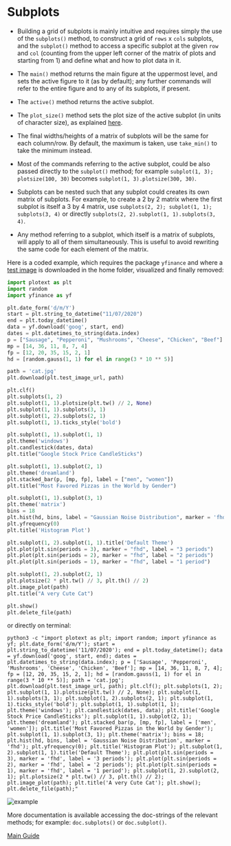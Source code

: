 # Subplots

- Building a grid of subplots is mainly intuitive and requires simply the use of the `subplots()` method, to construct a grid of `rows` x `cols` subplots, and the `subplot()` method to access a specific subplot at the given `row` and `col` (counting from the upper left corner of the matrix of plots and starting from 1) and define what and how to plot data in it.

- The `main()` method returns the main figure at the uppermost level, and sets the active figure to it (as by default); any further commands will refer to the entire figure and to any of its subplots, if present.

- The `active()` method returns the active subplot.

- The `plot_size()` method sets the plot size of the active subplot (in units of character size), as explained [here](https://github.com/piccolomo/plotext/blob/master/readme/settings.md#plot-size).

- The final widths/heights of a matrix of subplots will be the same for each column/row. By default, the maximum is taken, use `take_min()` to take the minimum instead.

- Most of the commands referring to the active subplot, could be also passed directly to the `subplot()` method; for example `subplot(1, 3); plotsize(100, 30)` becomes `subplot(1, 3).plotsize(300, 30)`.

- Subplots can be nested such that any subplot could creates its own matrix of subplots. For example, to create a 2 by 2 matrix where the first subplot is itself a 3 by 4 matrix, use `subplots(2, 2); subplot(1, 1); subplots(3, 4)` or directly `subplots(2, 2).subplot(1, 1).subplots(3, 4)`. 

- Any method referring to a subplot, which itself is a matrix of subplots, will apply to all of them simultaneously. This is useful to avoid rewriting the same code for each element of the matrix.

Here is a coded example, which requires the package `yfinance` and where a [test image](https://raw.githubusercontent.com/piccolomo/plotext/master/data/cat.jpg) is downloaded in the home folder, visualized and finally removed:

```python
import plotext as plt
import random
import yfinance as yf

plt.date_form('d/m/Y')
start = plt.string_to_datetime("11/07/2020")
end = plt.today_datetime()
data = yf.download('goog', start, end)
dates = plt.datetimes_to_string(data.index)
p = ["Sausage", "Pepperoni", "Mushrooms", "Cheese", "Chicken", "Beef"]
mp = [14, 36, 11, 8, 7, 4]
fp = [12, 20, 35, 15, 2, 1]
hd = [random.gauss(1, 1) for el in range(3 * 10 ** 5)]

path = 'cat.jpg'
plt.download(plt.test_image_url, path)

plt.clf()
plt.subplots(1, 2)
plt.subplot(1, 1).plotsize(plt.tw() // 2, None)
plt.subplot(1, 1).subplots(3, 1)
plt.subplot(1, 2).subplots(2, 1)
plt.subplot(1, 1).ticks_style('bold')

plt.subplot(1, 1).subplot(1, 1)
plt.theme('windows')
plt.candlestick(dates, data)
plt.title("Google Stock Price CandleSticks")

plt.subplot(1, 1).subplot(2, 1)
plt.theme('dreamland')
plt.stacked_bar(p, [mp, fp], label = ["men", "women"])
plt.title("Most Favored Pizzas in the World by Gender")

plt.subplot(1, 1).subplot(3, 1)
plt.theme('matrix')
bins = 18
plt.hist(hd, bins, label = "Gaussian Noise Distribution", marker = 'fhd')
plt.yfrequency(0)
plt.title('Histogram Plot')

plt.subplot(1, 2).subplot(1, 1).title('Default Theme')
plt.plot(plt.sin(periods = 3), marker = "fhd", label = "3 periods")
plt.plot(plt.sin(periods = 2), marker = "fhd", label = "2 periods")
plt.plot(plt.sin(periods = 1), marker = "fhd", label = "1 period")

plt.subplot(1, 2).subplot(2, 1)
plt.plotsize(2 * plt.tw() // 3, plt.th() // 2)
plt.image_plot(path)
plt.title("A very Cute Cat")

plt.show()
plt.delete_file(path)
```

or directly on terminal:

```console
python3 -c "import plotext as plt; import random; import yfinance as yf; plt.date_form('d/m/Y'); start = plt.string_to_datetime('11/07/2020'); end = plt.today_datetime(); data = yf.download('goog', start, end); dates = plt.datetimes_to_string(data.index); p = ['Sausage', 'Pepperoni', 'Mushrooms', 'Cheese', 'Chicken', 'Beef']; mp = [14, 36, 11, 8, 7, 4]; fp = [12, 20, 35, 15, 2, 1]; hd = [random.gauss(1, 1) for el in range(3 * 10 ** 5)]; path = 'cat.jpg'; plt.download(plt.test_image_url, path); plt.clf(); plt.subplots(1, 2); plt.subplot(1, 1).plotsize(plt.tw() // 2, None); plt.subplot(1, 1).subplots(3, 1); plt.subplot(1, 2).subplots(2, 1); plt.subplot(1, 1).ticks_style('bold'); plt.subplot(1, 1).subplot(1, 1); plt.theme('windows'); plt.candlestick(dates, data); plt.title('Google Stock Price CandleSticks'); plt.subplot(1, 1).subplot(2, 1); plt.theme('dreamland'); plt.stacked_bar(p, [mp, fp], label = ['men', 'women']); plt.title('Most Favored Pizzas in the World by Gender'); plt.subplot(1, 1).subplot(3, 1); plt.theme('matrix'); bins = 18; plt.hist(hd, bins, label = 'Gaussian Noise Distribution', marker = 'fhd'); plt.yfrequency(0); plt.title('Histogram Plot'); plt.subplot(1, 2).subplot(1, 1).title('Default Theme'); plt.plot(plt.sin(periods = 3), marker = 'fhd', label = '3 periods'); plt.plot(plt.sin(periods = 2), marker = 'fhd', label = '2 periods'); plt.plot(plt.sin(periods = 1), marker = 'fhd', label = '1 period'); plt.subplot(1, 2).subplot(2, 1); plt.plotsize(2 * plt.tw() // 3, plt.th() // 2); plt.image_plot(path); plt.title('A very Cute Cat'); plt.show(); plt.delete_file(path);"
```

![example](https://raw.githubusercontent.com/piccolomo/plotext/master/data/subplots.png)

More documentation is available accessing the doc-strings of the relevant methods; for example: `doc.subplots()` or `doc.subplot()`. 

[Main Guide](https://github.com/piccolomo/plotext#guide)